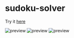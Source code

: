 # sudoku-solver

Try it [here](https://litys.github.io/sudoku/)

![preview](screen.jpg)
![preview](screen1.jpg)
![preview](screen2.jpg)